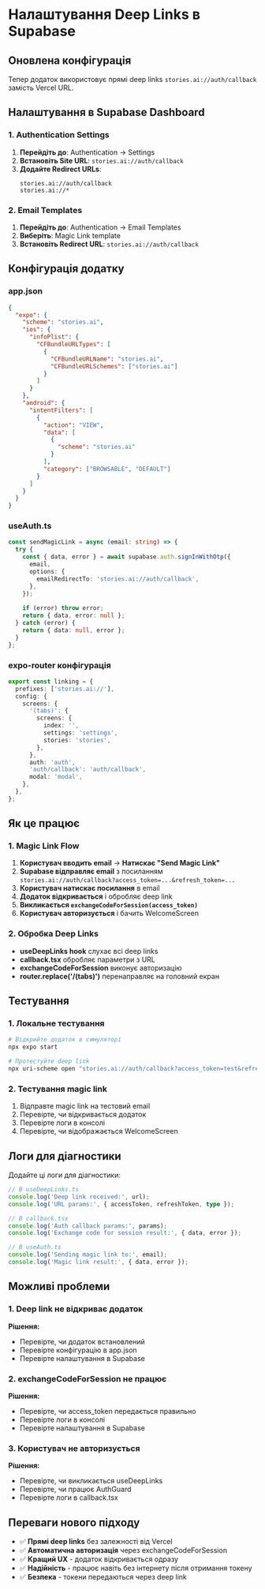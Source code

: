 # Налаштування Deep Links в Supabase

## Оновлена конфігурація

Тепер додаток використовує прямі deep links `stories.ai://auth/callback` замість Vercel URL.

## Налаштування в Supabase Dashboard

### 1. Authentication Settings

1. **Перейдіть до**: Authentication → Settings
2. **Встановіть Site URL**: `stories.ai://auth/callback`
3. **Додайте Redirect URLs**:
   ```
   stories.ai://auth/callback
   stories.ai://*
   ```

### 2. Email Templates

1. **Перейдіть до**: Authentication → Email Templates
2. **Виберіть**: Magic Link template
3. **Встановіть Redirect URL**: `stories.ai://auth/callback`

## Конфігурація додатку

### app.json
```json
{
  "expo": {
    "scheme": "stories.ai",
    "ios": {
      "infoPlist": {
        "CFBundleURLTypes": [
          {
            "CFBundleURLName": "stories.ai",
            "CFBundleURLSchemes": ["stories.ai"]
          }
        ]
      }
    },
    "android": {
      "intentFilters": [
        {
          "action": "VIEW",
          "data": [
            {
              "scheme": "stories.ai"
            }
          ],
          "category": ["BROWSABLE", "DEFAULT"]
        }
      ]
    }
  }
}
```

### useAuth.ts
```typescript
const sendMagicLink = async (email: string) => {
  try {
    const { data, error } = await supabase.auth.signInWithOtp({
      email,
      options: {
        emailRedirectTo: 'stories.ai://auth/callback',
      },
    });
    
    if (error) throw error;
    return { data, error: null };
  } catch (error) {
    return { data: null, error };
  }
};
```

### expo-router конфігурація
```typescript
export const linking = {
  prefixes: ['stories.ai://'],
  config: {
    screens: {
      '(tabs)': {
        screens: {
          index: '',
          settings: 'settings',
          stories: 'stories',
        },
      },
      auth: 'auth',
      'auth/callback': 'auth/callback',
      modal: 'modal',
    },
  },
};
```

## Як це працює

### 1. Magic Link Flow
1. **Користувач вводить email** → **Натискає "Send Magic Link"**
2. **Supabase відправляє email** з посиланням `stories.ai://auth/callback?access_token=...&refresh_token=...`
3. **Користувач натискає посилання** в email
4. **Додаток відкривається** і обробляє deep link
5. **Викликається `exchangeCodeForSession(access_token)`**
6. **Користувач авторизується** і бачить WelcomeScreen

### 2. Обробка Deep Links
- **useDeepLinks hook** слухає всі deep links
- **callback.tsx** обробляє параметри з URL
- **exchangeCodeForSession** виконує авторизацію
- **router.replace('/(tabs)')** перенаправляє на головний екран

## Тестування

### 1. Локальне тестування
```bash
# Відкрийте додаток в симуляторі
npx expo start

# Протестуйте deep link
npx uri-scheme open "stories.ai://auth/callback?access_token=test&refresh_token=test" --ios
```

### 2. Тестування magic link
1. Відправте magic link на тестовий email
2. Перевірте, чи відкривається додаток
3. Перевірте логи в консолі
4. Перевірте, чи відображається WelcomeScreen

## Логи для діагностики

Додайте ці логи для діагностики:

```typescript
// В useDeepLinks.ts
console.log('Deep link received:', url);
console.log('URL params:', { accessToken, refreshToken, type });

// В callback.tsx
console.log('Auth callback params:', params);
console.log('Exchange code for session result:', { data, error });

// В useAuth.ts
console.log('Sending magic link to:', email);
console.log('Magic link result:', { data, error });
```

## Можливі проблеми

### 1. Deep link не відкриває додаток
**Рішення:**
- Перевірте, чи додаток встановлений
- Перевірте конфігурацію в app.json
- Перевірте налаштування в Supabase

### 2. exchangeCodeForSession не працює
**Рішення:**
- Перевірте, чи access_token передається правильно
- Перевірте логи в консолі
- Перевірте налаштування в Supabase

### 3. Користувач не авторизується
**Рішення:**
- Перевірте, чи викликається useDeepLinks
- Перевірте, чи працює AuthGuard
- Перевірте логи в callback.tsx

## Переваги нового підходу

- ✅ **Прямі deep links** без залежності від Vercel
- ✅ **Автоматична авторизація** через exchangeCodeForSession
- ✅ **Кращий UX** - додаток відкривається одразу
- ✅ **Надійність** - працює навіть без інтернету після отримання токену
- ✅ **Безпека** - токени передаються через deep link 